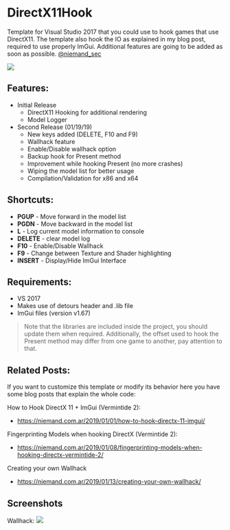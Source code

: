 # DirectX11Hook

Template for Visual Studio 2017 that you could use to hook games that use DirectX11. The template also hook the IO as explained in my blog post, required to use properly ImGui. Additional features are going to be added as soon as possible. [@niemand_sec](https://twitter.com/niemand_sec)

![](https://github.com/niemand-sec/DirectX11Hook/raw/master/Vermintide2_ImGUI.gif)

## Features:
- Initial Release
  - DirectX11 Hooking for additional rendering
  - Model Logger
- Second Release (01/19/19)
  - New keys added (DELETE, F10 and F9)
  - Wallhack feature
  - Enable/Disable wallhack option
  - Backup hook for Present method
  - Improvement while hooking Present (no more crashes)
  - Wiping the model list for better usage
  - Compilation/Validation for x86 and x64

## Shortcuts:

- **PGUP**   - Move forward in the model list
- **PGDN**   - Move backward in the model list
- **L**      - Log current model information to console
- **DELETE** - clear model log
- **F10**    - Enable/Disable Wallhack
- **F9**     - Change between Texture and Shader highlighting
- **INSERT** - Display/Hide ImGui Interface

## Requirements:

- VS 2017
- Makes use of detours header and .lib file
- ImGui files (version v1.67)

> Note that the libraries are included inside the project, you should update them when required. Additionally, the offset used to hook the Present method may differ from one game to another, pay attention to that.


## Related Posts:

If you want to customize this template or modify its behavior here you have some blog posts that explain the whole code:

How to Hook DirectX 11 + ImGui (Vermintide 2): 
- https://niemand.com.ar/2019/01/01/how-to-hook-directx-11-imgui/

Fingerprinting Models when hooking DirectX (Vermintide 2):
- https://niemand.com.ar/2019/01/08/fingerprinting-models-when-hooking-directx-vermintide-2/

Creating your own Wallhack
- https://niemand.com.ar/2019/01/13/creating-your-own-wallhack/

## Screenshots

Wallhack:
![](https://github.com/niemand-sec/DirectX11Hook/raw/master/20190113171653_1.jpg)
